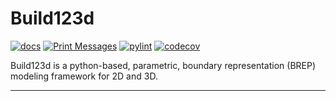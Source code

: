 # Build123d

[![docs](https://img.shields.io/badge/docs-passing-brightgreen.svg)](link-to-docs)
[![Print Messages](https://github.com/mohit-vectra/test_install_package/actions/workflows/print_msg.yml/badge.svg)](https://github.com/mohit-vectra/test_install_package/actions/workflows/print_msg.yml)
[![pylint](https://img.shields.io/badge/pylint-passing-brightgreen.svg)](link-to-pylint-results)
[![codecov](https://img.shields.io/badge/codecov-96%25-brightgreen.svg)](link-to-codecov)

Build123d is a python-based, parametric, boundary representation (BREP) modeling framework for 2D and 3D.

----
